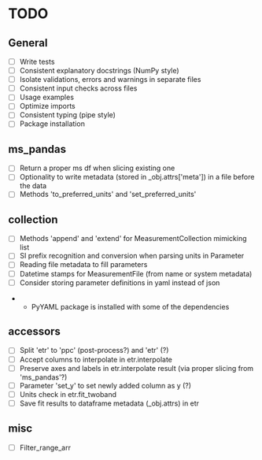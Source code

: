 # TODO
## General
- [ ] Write tests
- [ ] Consistent explanatory docstrings (NumPy style)
- [ ] Isolate validations, errors and warnings in separate files
- [ ] Consistent input checks across files
- [ ] Usage examples
- [ ] Optimize imports
- [ ] Consistent typing (pipe style)
- [ ] Package installation

## ms_pandas
- [ ] Return a proper ms df when slicing existing one
- [ ] Optionality to write metadata (stored in _obj.attrs['meta']) in a file before the data
- [ ] Methods 'to_preferred_units' and 'set_preferred_units'

## collection
- [ ] Methods 'append' and 'extend' for MeasurementCollection mimicking list
- [ ] SI prefix recognition and conversion when parsing units in Parameter
- [ ] Reading file metadata to fill parameters
- [ ] Datetime stamps for MeasurementFile (from name or system metadata)
- [ ] Consider storing parameter definitions in yaml instead of json
- - PyYAML package is installed with some of the dependencies

## accessors
- [ ] Split 'etr' to 'ppc' (post-process?) and 'etr' (?)
- [ ] Accept columns to interpolate in etr.interpolate 
- [ ] Preserve axes and labels in etr.interpolate result (via proper slicing from 'ms_pandas'?)
- [ ] Parameter 'set_y' to set newly added column as y (?)
- [ ] Units check in etr.fit_twoband
- [ ] Save fit results to dataframe metadata (_obj.attrs) in etr

## misc
- [ ] Filter_range_arr